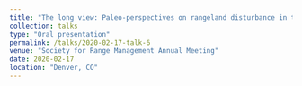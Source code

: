 ```yaml
---
title: "The long view: Paleo-perspectives on rangeland disturbance in the Northern Great Plains"
collection: talks
type: "Oral presentation"
permalink: /talks/2020-02-17-talk-6
venue: "Society for Range Management Annual Meeting"
date: 2020-02-17
location: "Denver, CO"
---
```

